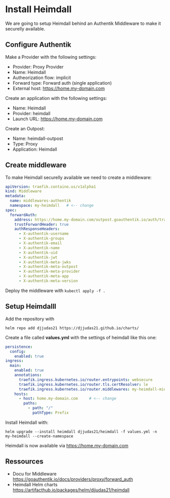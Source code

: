 # Install Heimdall

We are going to setup Heimdall behind an Authentik Middleware to make it securelly available.



## Configure Authentik

Make a Provider with the following settings:
* Provider: Proxy Provider
* Name: Heimdall
* Autheorization flow: implicit
* Forward type: Forward auth (single application)
* External host: https://home.my-domain.com

Create an application with the following settings:
* Name: Heimdall
* Provider: heimdall
* Launch URL: https://home.my-domain.com

Create an Outpost:
* Name: heimdall-outpost
* Type: Proxy
* Application: Heimdall


## Create middleware

To make Heimdall securelly available we need to create a middleware:

```yaml
apiVersion: traefik.containo.us/v1alpha1
kind: Middleware
metadata:
  name: middlewares-authentik
  namespace: my-heimdall   # <-- change
spec:
  forwardAuth:
    address: https://home.my-domain.com/outpost.goauthentik.io/auth/traefik  #<--change domain
    trustForwardHeader: true
    authResponseHeaders:
      - X-authentik-username
      - X-authentik-groups
      - X-authentik-email
      - X-authentik-name
      - X-authentik-uid
      - X-authentik-jwt
      - X-authentik-meta-jwks
      - X-authentik-meta-outpost
      - X-authentik-meta-provider
      - X-authentik-meta-app
      - X-authentik-meta-version
```

Deploy the middleware with ```kubectl apply -f .```

## Setup Heimdalll

Add the repository with
```
helm repo add djjudas21 https://djjudas21.github.io/charts/
```

Create a file called **values.yml** with the settings of heimdall like this one:
```yaml
persistence:
  config:
    enabled: true
ingress:
  main:
    enabled: true
    annotations:
      traefik.ingress.kubernetes.io/router.entrypoints: websecure
      traefik.ingress.kubernetes.io/router.tls.certResolver: le
      traefik.ingress.kubernetes.io/router.middlewares: my-heimdall-middlewares-authentik@kubernetescrd  # change namespace
    hosts:
      - host: home.my-domain.com     # <-- change
        paths:
          - path: "/"
            pathType: Prefix
```

Install Heimdall with:
```
helm upgrade --install heimdall djjudas21/heimdall -f values.yml -n my-heimdall --create-namespace
```

Heimdall is now available via https://home.my-domain.com




## Ressources
* Docu for Middleware https://goauthentik.io/docs/providers/proxy/forward_auth
* Heimdall Helm charts https://artifacthub.io/packages/helm/djjudas21/heimdall
